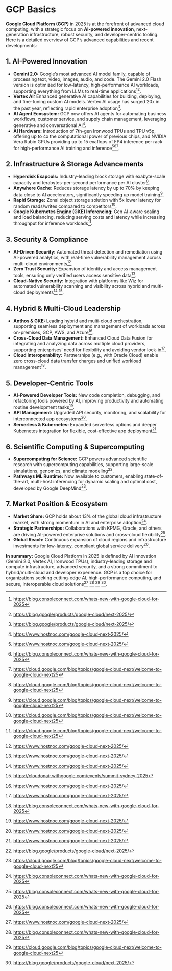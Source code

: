 # GCP Basics

**Google Cloud Platform (GCP)** in 2025 is at the forefront of advanced cloud computing, with a strategic focus on **AI-powered innovation**, next-generation infrastructure, robust security, and developer-centric tooling. Here is a detailed overview of GCP’s advanced capabilities and recent developments:

## 1. AI-Powered Innovation

- **Gemini 2.0:** Google’s most advanced AI model family, capable of processing text, video, images, audio, and code. The Gemini 2.0 Flash version is optimized for low-latency, high-performance AI workloads, supporting everything from LLMs to real-time applications[^2][^4].
- **Vertex AI:** Enhanced generative AI capabilities for building, deploying, and fine-tuning custom AI models. Vertex AI usage has surged 20x in the past year, reflecting rapid enterprise adoption[^4].
- **AI Agent Ecosystem:** GCP now offers AI agents for automating business workflows, customer service, and supply chain management, leveraging generative and conversational AI[^1].
- **AI Hardware:** Introduction of 7th-gen Ironwood TPUs and TPU v5p, offering up to 4x the computational power of previous chips, and NVIDIA Vera Rubin GPUs providing up to 15 exaflops of FP4 inference per rack for high-performance AI training and inference[^1][^2][^3].


## 2. Infrastructure \& Storage Advancements

- **Hyperdisk Exapools:** Industry-leading block storage with exabyte-scale capacity and terabytes-per-second performance per AI cluster[^3].
- **Anywhere Cache:** Reduces storage latency by up to 70% by keeping data close to AI accelerators, significantly speeding up model training[^3].
- **Rapid Storage:** Zonal object storage solution with 5x lower latency for random reads/writes compared to competitors[^3].
- **Google Kubernetes Engine (GKE) Inferencing:** Gen AI-aware scaling and load balancing, reducing serving costs and latency while increasing throughput for inference workloads[^3].


## 3. Security \& Compliance

- **AI-Driven Security:** Automated threat detection and remediation using AI-powered analytics, with real-time vulnerability management across multi-cloud environments[^1].
- **Zero Trust Security:** Expansion of identity and access management tools, ensuring only verified users access sensitive data[^1].
- **Cloud-Native Security:** Integration with platforms like Wiz for automated vulnerability scanning and visibility across hybrid and multi-cloud deployments[^1] [^6].


## 4. Hybrid \& Multi-Cloud Leadership

- **Anthos \& GKE:** Leading hybrid and multi-cloud orchestration, supporting seamless deployment and management of workloads across on-premises, GCP, AWS, and Azure[^1].
- **Cross-Cloud Data Management:** Enhanced Cloud Data Fusion for integrating and analyzing data across multiple cloud providers, supporting enterprises’ need for flexibility and avoiding vendor lock-in[^1].
- **Cloud Interoperability:** Partnerships (e.g., with Oracle Cloud) enable zero cross-cloud data transfer charges and unified workload management[^2].


## 5. Developer-Centric Tools

- **AI-Powered Developer Tools:** New code completion, debugging, and refactoring tools powered by AI, improving productivity and automating routine development tasks[^1].
- **API Management:** Upgraded API security, monitoring, and scalability for interconnected app ecosystems[^1].
- **Serverless \& Kubernetes:** Expanded serverless options and deeper Kubernetes integration for flexible, cost-effective app deployment[^1].


## 6. Scientific Computing \& Supercomputing

- **Supercomputing for Science:** GCP powers advanced scientific research with supercomputing capabilities, supporting large-scale simulations, genomics, and climate modeling[^4].
- **Pathways ML Runtime:** Now available to customers, enabling state-of-the-art, multi-host inferencing for dynamic scaling and optimal cost, developed by Google DeepMind[^3].


## 7. Market Position \& Ecosystem

- **Market Share:** GCP holds about 13% of the global cloud infrastructure market, with strong momentum in AI and enterprise adoption[^2].
- **Strategic Partnerships:** Collaborations with KPMG, Oracle, and others are driving AI-powered enterprise solutions and cross-cloud flexibility[^2].
- **Global Reach:** Continuous expansion of cloud regions and infrastructure investments for low-latency, compliant global service delivery[^2].

**In summary:**
Google Cloud Platform in 2025 is defined by AI innovation (Gemini 2.0, Vertex AI, Ironwood TPUs), industry-leading storage and compute infrastructure, advanced security, and a strong commitment to hybrid/multi-cloud and developer experience. GCP is a top choice for organizations seeking cutting-edge AI, high-performance computing, and secure, interoperable cloud solutions[^1] [^2] [^3] [^4].

[^1]: https://www.hostnoc.com/google-cloud-next-2025/

[^2]: https://blog.consoleconnect.com/whats-new-with-google-cloud-for-2025

[^3]: https://cloud.google.com/blog/topics/google-cloud-next/welcome-to-google-cloud-next25

[^4]: https://blog.google/products/google-cloud/next-2025/

[^5]: https://cloud.google.com/blog/topics/google-cloud-next/google-cloud-next-2025-wrap-up

[^6]: https://cloudonair.withgoogle.com/events/summit-sydney-2025

[^7]: https://cloud.withgoogle.com/next/25

[^8]: https://kodekloud.com/blog/google-cloud-platform-gcp/

[^9]: https://io.google/2025/explore/pa-keynote-9

